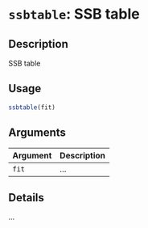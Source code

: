 # `ssbtable`: SSB table

## Description


 SSB table


## Usage

```r
ssbtable(fit)
```


## Arguments

Argument      |Description
------------- |----------------
```fit```     |     ...

## Details


 ...


